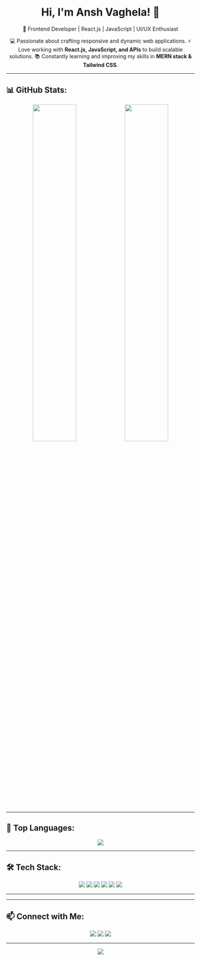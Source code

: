 <h1 align="center">Hi, I'm Ansh Vaghela! 👋</h1>

<p align="center">
  🚀 Frontend Developer | React.js | JavaScript | UI/UX Enthusiast  
</p>

<p align="center">
  💻 Passionate about crafting responsive and dynamic web applications.  
  ⚡ Love working with <b>React.js, JavaScript, and APIs</b> to build scalable solutions.  
  📚 Constantly learning and improving my skills in <b>MERN stack & Tailwind CSS</b>.  
</p>



---

## 📊 GitHub Stats:
<p align="center">
  <img width="48%" src="https://github-readme-stats.vercel.app/api?username=anshvaghela-dev&show_icons=true&theme=react" />
  <img width="48%" src="https://github-readme-streak-stats.herokuapp.com/?user=anshvaghela-dev&theme=react" />
</p>


---

## 🚀 Top Languages:
<p align="center">
  <img src="https://github-readme-stats.vercel.app/api/top-langs/?username=anshvaghela&layout=compact&theme=react" />
</p>

---

## 🛠 Tech Stack:
<p align="center">
  <img src="https://img.shields.io/badge/HTML5-E34F26?style=for-the-badge&logo=html5&logoColor=white" />
  <img src="https://img.shields.io/badge/CSS3-1572B6?style=for-the-badge&logo=css3&logoColor=white" />
  <img src="https://img.shields.io/badge/JavaScript-F7DF1E?style=for-the-badge&logo=javascript&logoColor=black" />
  <img src="https://img.shields.io/badge/React-61DAFB?style=for-the-badge&logo=react&logoColor=black" />
  <img src="https://img.shields.io/badge/Redux-764ABC?style=for-the-badge&logo=redux&logoColor=white" />
  <img src="https://img.shields.io/badge/Tailwind_CSS-38B2AC?style=for-the-badge&logo=tailwind-css&logoColor=white" />
</p>

---



---

## 📫 Connect with Me:
<p align="center">
  <a href="(https://www.linkedin.com/in/ansh4o/)"><img src="https://img.shields.io/badge/LinkedIn-0077B5?style=for-the-badge&logo=linkedin&logoColor=white"/></a>
  <a href="(https://portfolio-5j20.onrender.com/)"><img src="https://img.shields.io/badge/Portfolio-FF5722?style=for-the-badge&logo=firefox&logoColor=white"/></a>
  <a href="mailto:anshvaghela941@gmail.com"><img src="https://img.shields.io/badge/Email-D14836?style=for-the-badge&logo=gmail&logoColor=white"/></a>
</p>

---

<p align="center">
  <img src="https://img.shields.io/badge/🚀-Developing-orange" />
</p>
